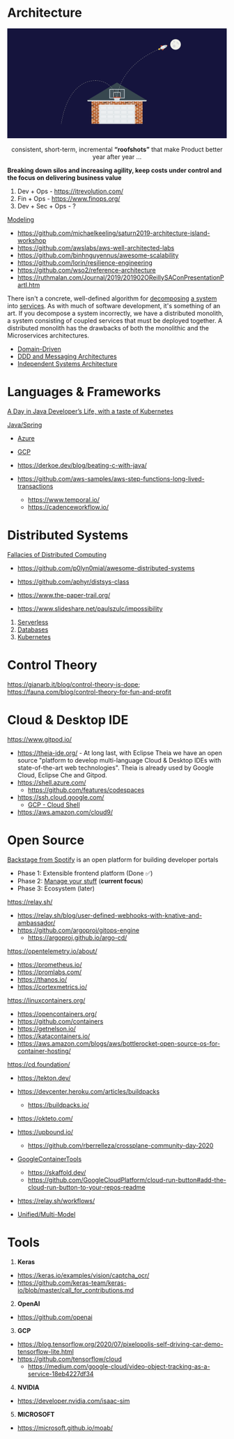 # Architecture
![](../images/roofshots.png)
<p align="center">consistent, short-term, incremental <b>“roofshots”</b> that make Product better year after year ... </p> 

**Breaking down silos and increasing agility, keep costs under control and the focus on delivering business value**

1. Dev + Ops - https://itrevolution.com/
2. Fin + Ops - https://www.finops.org/
3. Dev + Sec + Ops - ?

[Modeling](../Patterns/Modeling.md)

* https://github.com/michaelkeeling/saturn2019-architecture-island-workshop
* https://github.com/awslabs/aws-well-architected-labs
* https://github.com/binhnguyennus/awesome-scalability
* https://github.com/lorin/resilience-engineering
* https://github.com/wso2/reference-architecture
* https://ruthmalan.com/Journal/2019/201902OReillySAConPresentationPartI.htm

There isn't a concrete, well-defined algorithm for [decomposing](https://blog.acolyer.org/2016/09/05/on-the-criteria-to-be-used-in-decomposing-systems-into-modules/) [a system](https://queue.acm.org/detail.cfm?id=3395214) into [services](Modeling.md). As with much of software development, it's something of an art. If you decompose a system incorrectly, we have a distributed monolith, a system consisting of coupled services that must be deployed together. A distributed monolith has the drawbacks of both the monolithic and the Microservices architectures.

* [Domain-Driven](https://www.dddheuristics.com/)
* [DDD and Messaging Architectures](https://verraes.net/2019/05/ddd-msg-arch/)
* [Independent Systems Architecture](https://isa-principles.org/index.html)

# Languages & Frameworks

[A Day in Java Developer’s Life, with a taste of Kubernetes](https://github.com/aws-samples/kubernetes-for-java-developers/blob/master/readme.adoc)

[Java/Spring](https://www.infoq.com/news/2020/06/spring-boot-230-cloud/)
* [Azure](https://azure.microsoft.com/en-us/services/spring-cloud/)
* [GCP](https://cloud.spring.io/spring-cloud-gcp/reference/html/)
* https://derkoe.dev/blog/beating-c-with-java/

* https://github.com/aws-samples/aws-step-functions-long-lived-transactions
  * https://www.temporal.io/
  * https://cadenceworkflow.io/

# Distributed Systems

[Fallacies of Distributed Computing](https://en.wikipedia.org/wiki/Fallacies_of_distributed_computing)

* https://github.com/p0lyn0mial/awesome-distributed-systems

* https://github.com/aphyr/distsys-class

* https://www.the-paper-trail.org/

* https://www.slideshare.net/paulszulc/impossibility

1. [Serverless](../System/Serverless.md)
2. [Databases](../System/Databases.md)
3. [Kubernetes](../System/Kubernetes.md)

# Control Theory

https://gianarb.it/blog/control-theory-is-dope; https://fauna.com/blog/control-theory-for-fun-and-profit

# Cloud & Desktop IDE

https://www.gitpod.io/
* https://theia-ide.org/ - At long last, with Eclipse Theia we have an open source "platform to develop multi-language Cloud & Desktop IDEs with state-of-the-art web technologies". Theia is already used by Google Cloud, Eclipse Che and Gitpod.
* https://shell.azure.com/
  * https://github.com/features/codespaces
* https://ssh.cloud.google.com/
  * [GCP - Cloud Shell](https://cloud.google.com/blog/products/gcp/introducing-google-cloud-shels-new-code-editor)
* https://aws.amazon.com/cloud9/

# Open Source

[Backstage from Spotify](https://backstage.io/) is an open platform for building developer portals
* Phase 1: Extensible frontend platform (Done ✅) 
* Phase 2: [Manage your stuff](https://backstage.io/blog/2020/05/22/phase-2-service-catalog) (**current focus**)
* Phase 3: Ecosystem (later) 

https://relay.sh/
* https://relay.sh/blog/user-defined-webhooks-with-knative-and-ambassador/
* https://github.com/argoproj/gitops-engine
  * https://argoproj.github.io/argo-cd/  

https://opentelemetry.io/about/
* https://prometheus.io/
* https://promlabs.com/
* https://thanos.io/
* https://cortexmetrics.io/

https://linuxcontainers.org/
* https://opencontainers.org/
* https://github.com/containers
* https://getnelson.io/
* https://katacontainers.io/
* https://aws.amazon.com/blogs/aws/bottlerocket-open-source-os-for-container-hosting/

https://cd.foundation/
* https://tekton.dev/
  
* https://devcenter.heroku.com/articles/buildpacks
  * https://buildpacks.io/
    
* https://okteto.com/

* https://upbound.io/
  * https://github.com/rberrelleza/crossplane-community-day-2020

* [GoogleContainerTools](https://github.com/GoogleContainerTools)
  * https://skaffold.dev/
  * https://github.com/GoogleCloudPlatform/cloud-run-button#add-the-cloud-run-button-to-your-repos-readme
  
* https://relay.sh/workflows/

* [Unified/Multi-Model](http://www.mm-adt.org/)

# Tools

1. **Keras**
* https://keras.io/examples/vision/captcha_ocr/
* https://github.com/keras-team/keras-io/blob/master/call_for_contributions.md

2. **OpenAI**
* https://github.com/openai

3. **GCP**
* https://blog.tensorflow.org/2020/07/pixelopolis-self-driving-car-demo-tensorflow-lite.html
* https://github.com/tensorflow/cloud
  * https://medium.com/google-cloud/video-object-tracking-as-a-service-18eb4227df34

4. **NVIDIA**
* https://developer.nvidia.com/isaac-sim

5. **MICROSOFT**
* https://microsoft.github.io/moab/


